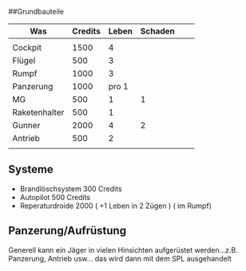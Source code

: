 ##Grundbauteile


| Was           | Credits | Leben | Schaden |   |   |
|---------------|---------|-------|---------|---|---|
|               |         |       |         |   |   |
| Cockpit       | 1500    | 4     |         |   |   |
| Flügel        | 500     | 3     |         |   |   |
| Rumpf         | 1000    | 3     |         |   |   |
| Panzerung     | 1000    | pro 1 |         |   |   |
| MG            | 500     | 1     | 1       |   |   |
| Raketenhalter | 500     | 1     |         |   |   |
| Gunner        | 2000    | 4     | 2       |   |   |
| Antrieb       | 500     | 2     |         |   |   |
|               |         |       |         |   |   |


## Systeme

- Brandlöschsystem  300 Credits
- Autopilot 500 Credits
- Reperaturdroide 2000 ( +1 Leben in 2 Zügen ) ( im Rumpf)

## Panzerung/Aufrüstung
Generell kann ein Jäger in vielen Hinsichten 
aufgerüstet werden...z.B. Panzerung, Antrieb usw...
das wird dann mit dem SPL ausgehandelt